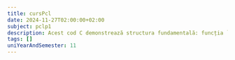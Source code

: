 ```yaml
---
title: cursPcl
date: 2024-11-27T02:00:00+02:00
subject: pclp1
description: Acest cod C demonstrează structura fundamentală: funcția `main` ca punct de intrare, includerea bibliotecilor standard (`stdio.h`) și `printf` pentru afișare text. `return 0` indică execuție reușită.
tags: []
uniYearAndSemester: 11
---
```


